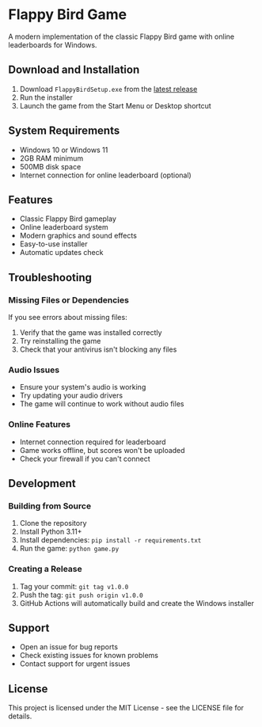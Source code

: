 # Flappy Bird Game

A modern implementation of the classic Flappy Bird game with online leaderboards for Windows.

## Download and Installation

1. Download `FlappyBirdSetup.exe` from the [latest release](../../releases/latest)
2. Run the installer
3. Launch the game from the Start Menu or Desktop shortcut

## System Requirements
- Windows 10 or Windows 11
- 2GB RAM minimum
- 500MB disk space
- Internet connection for online leaderboard (optional)

## Features
- Classic Flappy Bird gameplay
- Online leaderboard system
- Modern graphics and sound effects
- Easy-to-use installer
- Automatic updates check

## Troubleshooting

### Missing Files or Dependencies
If you see errors about missing files:
1. Verify that the game was installed correctly
2. Try reinstalling the game
3. Check that your antivirus isn't blocking any files

### Audio Issues
- Ensure your system's audio is working
- Try updating your audio drivers
- The game will continue to work without audio files

### Online Features
- Internet connection required for leaderboard
- Game works offline, but scores won't be uploaded
- Check your firewall if you can't connect

## Development

### Building from Source
1. Clone the repository
2. Install Python 3.11+
3. Install dependencies: `pip install -r requirements.txt`
4. Run the game: `python game.py`

### Creating a Release
1. Tag your commit: `git tag v1.0.0`
2. Push the tag: `git push origin v1.0.0`
3. GitHub Actions will automatically build and create the Windows installer

## Support
- Open an issue for bug reports
- Check existing issues for known problems
- Contact support for urgent issues

## License
This project is licensed under the MIT License - see the LICENSE file for details.
